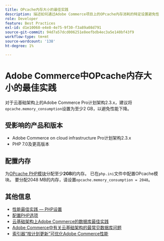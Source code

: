 ```yaml
---
title: OPcache内存大小的最佳实践
description: 描述如何通过Adobe Commerce项目上的OPcache内存消耗的特定设置避免性能下降。
role: Developer
feature: Best Practices
exl-id: d1e10068-e4e8-4e75-9f30-f3a89a08d791
source-git-commit: 94d7a57dcd006251e8eefbdb4ec3a5e140bf43f9
workflow-type: tm+mt
source-wordcount: '138'
ht-degree: 1%

---
```


# Adobe Commerce中OPcache内存大小的最佳实践

对于云基础架构上的Adobe Commerce Pro计划架构2.3.x，建议将`opcache.memory_consumption`设置为至少2 GB，以避免性能下降。

## 受影响的产品和版本

* Adobe Commerce on cloud infrastructure Pro计划架构2.3.x
* PHP 7.0及更高版本

## 配置内存

为[OPcache PHP模块](https://www.php.net/manual/en/book.opcache.php)分配至少&#x200B;**2GB**&#x200B;的内存。 已在`php.ini`文件中配置OPcache模块。 要分配2048 MB的内存，请设置`opcache.memory_consumption = 2048`。

## 其他信息

* [性能最佳实践 — PHP设置](../../../performance/software.md#php-settings)
* [配置PHP选项](https://devdocs.magento.com/cloud/project/project-conf-files_magento-app.html#customize-phpini-settings)
* [云基础架构上Adobe Commerce的数据库最佳实践](database-on-cloud.md)
* [Adobe Commerce中有关云基础架构的最常见数据库问题](../maintenance/resolve-database-performance-issues.md)
* [索引器“按计划更新”可优化Adobe Commerce性能](../maintenance/indexer-configuration.md)
